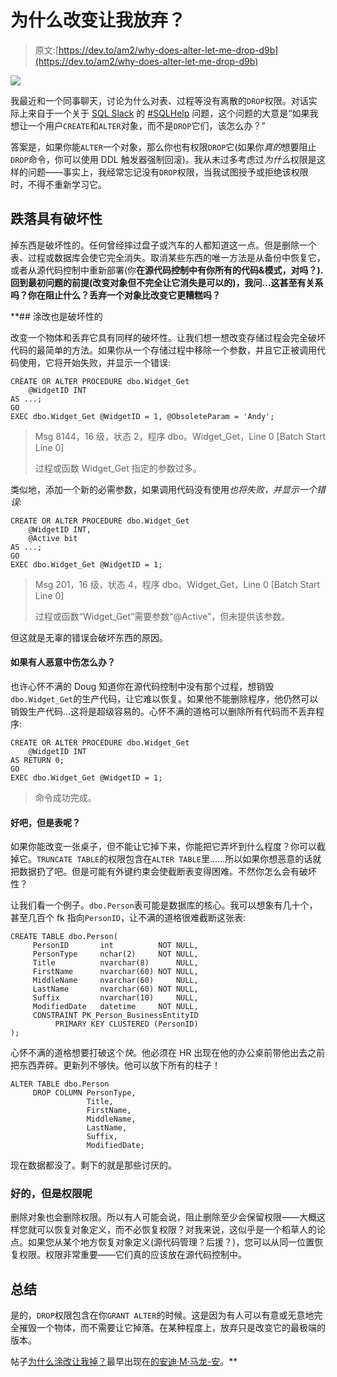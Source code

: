 # 为什么改变让我放弃？

> 原文:[https://dev.to/am2/why-does-alter-let-me-drop-d9b](https://dev.to/am2/why-does-alter-let-me-drop-d9b)

[![](../Images/a877a9d178974b0cef6b2af17de4e78a.png)](https://www.youtube.com/watch?v=m3f0aW_-6gc) 

我最近和一个同事聊天，讨论为什么对表、过程等没有离散的`DROP`权限。对话实际上来自于一个关于 [SQL Slack](http://sqlslack.com) 的 [#SQLHelp](https://sqlcommunity.slack.com/messages/C1MS1RA4B) 问题，这个问题的大意是“如果我想让一个用户`CREATE`和`ALTER`对象，而不是`DROP`它们，该怎么办？”

答案是，如果你能`ALTER`一个对象，那么你也有权限`DROP`它(如果你*真的*想要阻止`DROP`命令，你可以使用 DDL 触发器强制回滚)。我从未过多考虑过*为什么*权限是这样的问题——事实上，我经常忘记没有`DROP`权限，当我试图授予或拒绝该权限时，不得不重新学习它。

## [](#drop-is-destructive)跌落具有破坏性

掉东西是破坏性的。任何曾经摔过盘子或汽车的人都知道这一点。但是删除一个表、过程或数据库会使它完全消失。取消某些东西的唯一方法是从备份中恢复它，或者从源代码控制中重新部署(你**在源代码控制中有你所有的代码&模式，对吗？).回到最初问题的前提(改变对象但不完全让它消失是可以的)，我问…这甚至有关系吗？你在阻止什么？丢弃一个对象比改变它更糟糕吗？**

 **## [](#alter-is-destructive-too)涂改也是破坏性的

改变一个物体和丢弃它具有同样的破坏性。让我们想一想改变存储过程会完全破坏代码的最简单的方法。如果你从一个存储过程中移除一个参数，并且它正被调用代码使用，它将开始失败，并显示一个错误:

```
CREATE OR ALTER PROCEDURE dbo.Widget_Get 
    @WidgetID INT
AS ...;
GO
EXEC dbo.Widget_Get @WidgetID = 1, @ObsoleteParam = 'Andy'; 
```

> Msg 8144，16 级，状态 2，程序 dbo。Widget_Get，Line 0 [Batch Start Line 0]
> 
> 过程或函数 Widget_Get 指定的参数过多。

类似地，添加一个新的必需参数，如果调用代码没有使用*也将失败，并显示一个错误:* 

```
CREATE OR ALTER PROCEDURE dbo.Widget_Get 
    @WidgetID INT, 
    @Active bit 
AS ...;
GO
EXEC dbo.Widget_Get @WidgetID = 1; 
```

> Msg 201，16 级，状态 4，程序 dbo。Widget_Get，Line 0 [Batch Start Line 0]
> 
> 过程或函数“Widget_Get”需要参数“@Active”，但未提供该参数。

但这就是无辜的错误会破坏东西的原因。

#### [](#what-if-someone-is-being-malicious)如果有人恶意中伤怎么办？

也许心怀不满的 Doug 知道你在源代码控制中没有那个过程，想销毁`dbo.Widget_Get`的生产代码，让它难以恢复。如果他不能删除程序，他仍然可以销毁生产代码…这将是超级容易的。心怀不满的道格可以删除所有代码而不丢弃程序:

```
CREATE OR ALTER PROCEDURE dbo.Widget_Get 
    @WidgetID INT
AS RETURN 0;
GO
EXEC dbo.Widget_Get @WidgetID = 1; 
```

> 命令成功完成。

#### [](#ok-but-what-about-tables)好吧，但是表呢？

如果你能改变一张桌子，但不能让它掉下来，你能把它弄坏到什么程度？你可以截掉它。`TRUNCATE TABLE`的权限包含在`ALTER TABLE`里……所以如果你想恶意的话就把数据扔了吧。但是可能有外键约束会使截断表变得困难。不然你怎么会有破坏性？

让我们看一个例子。`dbo.Person`表可能是数据库的核心。我可以想象有几十个，甚至几百个 fk 指向`PersonID`，让不满的道格很难截断这张表:

```
CREATE TABLE dbo.Person(
     PersonID       int          NOT NULL,
     PersonType     nchar(2)     NOT NULL,
     Title          nvarchar(8)      NULL,
     FirstName      nvarchar(60) NOT NULL,
     MiddleName     nvarchar(60)     NULL,
     LastName       nvarchar(60) NOT NULL,
     Suffix         nvarchar(10)     NULL,
     ModifiedDate   datetime     NOT NULL,
     CONSTRAINT PK_Person_BusinessEntityID 
          PRIMARY KEY CLUSTERED (PersonID)
); 
```

心怀不满的道格想要打破这个*快*。他必须在 HR 出现在他的办公桌前带他出去之前把东西弄碎。更新列不够快。他可以放下所有的柱子！

```
ALTER TABLE dbo.Person
     DROP COLUMN PersonType, 
                 Title, 
                 FirstName, 
                 MiddleName, 
                 LastName, 
                 Suffix, 
                 ModifiedDate; 
```

现在数据都没了。剩下的就是那些讨厌的。

### [](#ok-but-what-about-permissions)好的，但是权限呢

删除对象也会删除权限。所以有人可能会说，阻止删除至少会保留权限——大概这样您就可以恢复对象定义，而不必恢复权限？对我来说，这似乎是一个稻草人的论点。如果您从某个地方恢复对象定义(源代码管理？后援？)，您可以从同一位置恢复权限。权限非常重要——它们真的应该放在源代码控制中。

## [](#summary)总结

是的，`DROP`权限包含在你`GRANT ALTER`的时候。这是因为有人可以有意或无意地完全摧毁一个物体，而不需要让它掉落。在某种程度上，放弃只是改变它的最极端的版本。

帖子[为什么涂改让我掉？](https://am2.co/2019/08/why-does-alter-let-me-drop/)最早出现在[的安迪·M·马龙-安](https://am2.co)。**